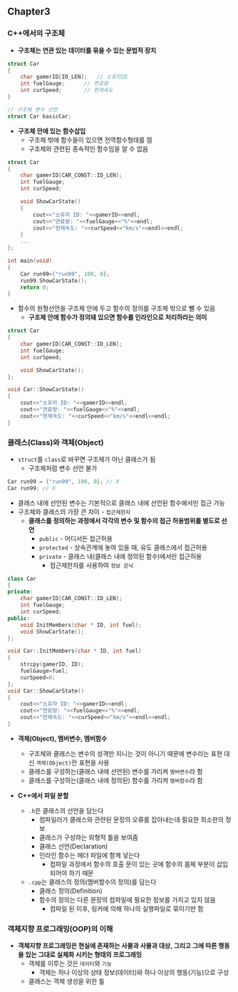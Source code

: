 ## Chapter3

### C++에서의 구조체

* **구조체는 연관 있는 데이터를 묶을 수 있는 문법적 장치**

```c++
struct Car
{
	char gamerID[ID_LEN];	// 소유자ID
	int fuelGauge;		// 연료량
	int curSpeed;		// 현재속도
}
```

```c++
// 구조체 변수 선언
struct Car basicCar;
```

* **구조체 안에 있는 함수삽입**
  * 구조체 밖에 함수들이 있으면 전역함수형태를 띔
  * 구조체와 관련된 종속적인 함수임을 알 수 없음

```c++
struct Car
{
	char gamerID[CAR_CONST::ID_LEN];	
	int fuelGauge;		
	int curSpeed;		

	void ShowCarState()
    {
        cout<<"소유자 ID: "<<gamerID<<endl;
        cout<<"연료량: "<<fuelGauge<<"%"<<endl;
        cout<<"현재속도: "<<curSpeed<<"km/s"<<endl<<endl;
    }
    ...
};

int main(void)
{
	Car run99={"run99", 100, 0};
	run99.ShowCarState();
	return 0;
}
```

* 함수의 원형선언을 구조체 안에 두고 함수의 정의를 구조체 밖으로 뺄 수 있음
  * **구조체 안에 함수가 정의돼 있으면 함수를 인라인으로 처리하라는 의미**

```c++
struct Car
{
	char gamerID[CAR_CONST::ID_LEN];	
	int fuelGauge;		
	int curSpeed;		

	void ShowCarState();
};

void Car::ShowCarState()
{
    cout<<"소유자 ID: "<<gamerID<<endl;
    cout<<"연료량: "<<fuelGauge<<"%"<<endl;
    cout<<"현재속도: "<<curSpeed<<"km/s"<<endl<<endl;
}
```

### 클래스(Class)와 객체(Object)

* `struct`를 `class`로 바꾸면 구조체가 아닌 클래스가 됨
  * 구조체처럼 변수 선언 불가

```c++
Car run99 = {"run99", 100, 0}; // X
Car run99; // O
```

* 클래스 내에 선언된 변수는 기본적으로 클래스 내에 선언된 함수에서만 접근 가능
* 구조체와 클래스의 가장 큰 차이 - `접근제한자`
  * **클래스를 정의하는 과정에서 각각의 변수 및 함수의 접근 허용범위를 별도로 선언**
    * `public` - 어디서든 접근허용
    * `protected` - 상속관계에 놓여 있을 때, 유도 클래스에서 접근허용
    * `private` - 클래스 내(클래스 내에 정의된 함수)에서만 접근허용
      * 접근제한자를 사용하여 `정보 은닉`

```c++
class Car
{
private:
	char gamerID[CAR_CONST::ID_LEN];	
	int fuelGauge;		
	int curSpeed;		
public:
	void InitMembers(char * ID, int fuel);
	void ShowCarState();
};

void Car::InitMembers(char * ID, int fuel)
{
	strcpy(gamerID, ID);
	fuelGauge=fuel;
	curSpeed=0;
};
void Car::ShowCarState()
{
    cout<<"소유자 ID: "<<gamerID<<endl;
    cout<<"연료량: "<<fuelGauge<<"%"<<endl;
    cout<<"현재속도: "<<curSpeed<<"km/s"<<endl<<endl;
}
```

* **객체(Object), 멤버변수, 멤버함수**
  * 구조체와 클래스는 변수의 성격만 지니는 것이 아니기 때문에 변수라는 표현 대신 `객체(Object)`란 표현을 사용
  * 클래스를 구성하는(클래스 내에 선언된) 변수를 가리켜 `멤버변수`라 함
  * 클래스를 구성하는(클래스 내에 정의된) 함수를 가리켜 `멤버함수`라 함

* **C++에서 파일 분할**
  * `.h`은 클래스의 선언을 담는다
    * 컴파일러가 클래스와 관련된 문장의 오류를 잡아내는데 필요한 최소한의 정보
    * 클래스가 구성하는 외형적 틀을 보여줌
    * 클래스 선언(Declaration)
    * 인라인 함수는 헤더 파일에 함께 넣는다
      * 컴파일 과정에서 함수의 호출 문이 있는 곳에 함수의 몸체 부분이 삽입되어야 하기 때문
  * `.cpp`는 클래스의 정의(멤버함수의 정의)를 담는다
    * 클래스 정의(Definition)
    * 함수의 정의는 다른 문장의 컴파일에 필요한 정보를 가지고 있지 않음
      * 컴파일 된 이후, 링커에 의해 하나의 실행파일로 묶이기만 함

### 객체지향 프로그래밍(OOP)의 이해

* **객체지향 프로그래밍은 현실에 존재하는 사물과 사물과 대상, 그리고 그에 따른 행동을 있는 그대로 실체화 시키는 형태의 프로그래밍**
  * 객체를 이루는 것은 `데이터`와 `기능`
    * 객체는 하나 이상의 상태 정보(데이터)와 하나 이상의 행동(기능)으로 구성
  * 클래스는 객체 생성을 위한 틀
